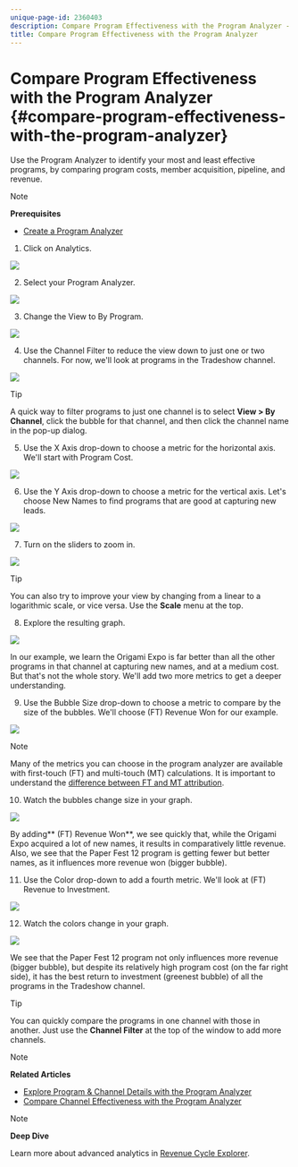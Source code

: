 ```yaml
---
unique-page-id: 2360403
description: Compare Program Effectiveness with the Program Analyzer - Marketo Docs - Product Documentation
title: Compare Program Effectiveness with the Program Analyzer
---
```


# Compare Program Effectiveness with the Program Analyzer {#compare-program-effectiveness-with-the-program-analyzer}

Use the Program Analyzer&nbsp;to identify your most and least effective programs, by comparing program costs, member acquisition, pipeline, and revenue.

>[!NOTE]
>
>**Prerequisites**
>
>* [Create a Program Analyzer](create-a-program-analyzer.md)
>

1. Click on Analytics.

![](assets/image2014-9-17-18-3a50-3a30.png)

2. Select your Program Analyzer.

![](assets/image2014-9-17-18-3a50-3a37.png)

3. Change the View to By Program.

![](assets/image2014-9-17-18-3a50-3a44.png)

4. Use the Channel Filter to reduce the view down to just one or two channels. For now, we'll look at programs in the Tradeshow channel.

![](assets/image2014-9-17-18-3a51-3a2.png)

>[!TIP]
>
>A quick way to filter programs to just one channel is to select&nbsp;**View > By Channel**, click the bubble for that channel, and then click the channel name in the pop-up dialog.&nbsp;

5. Use the X Axis drop-down to choose a metric for the horizontal axis. We'll start with Program Cost.

![](assets/image2014-9-17-18-3a52-3a16.png)

6. Use the&nbsp;Y Axis&nbsp;drop-down to choose a metric for the vertical axis. Let's choose&nbsp;New Names&nbsp;to find programs that are good at capturing new leads.

![](assets/image2014-9-17-18-3a52-3a26.png)

7. Turn on the sliders to zoom in.

![](assets/image2014-9-17-18-3a53-3a9.png)

>[!TIP]
>
>You can also try to improve your view by changing from a linear to a logarithmic scale, or vice versa. Use the&nbsp;**Scale**&nbsp;menu at the top.&nbsp;

8. Explore the resulting graph.

![](assets/image2014-9-17-18-3a53-3a49.png)

In our example, we learn the Origami Expo is far better than all the other programs in that channel at capturing new names, and at a medium cost. But that's not the whole story. We'll add two more metrics to get a deeper understanding.

9. Use the&nbsp;Bubble Size&nbsp;drop-down to choose a metric to compare by the size of the bubbles. We'll choose&nbsp;(FT) Revenue Won&nbsp;for our example.

![](assets/image2014-9-17-18-3a54-3a25.png)

>[!NOTE]
>
>Many of the metrics you can choose in the program analyzer are available with first-touch (FT) and multi-touch (MT) calculations. It is important to understand the [difference between FT and MT attribution](../../../../product-docs/reporting/revenue-cycle-analytics/revenue-tools/understanding-attribution.md).

10. Watch the bubbles change size in your graph.

![](assets/image2014-9-17-18-3a54-3a57.png)

By adding** (FT) Revenue Won**, we see quickly that, while the Origami Expo acquired a lot of new names, it results in comparatively little revenue. Also, we see that the Paper Fest 12 program is getting fewer but better names, as it influences more revenue won (bigger bubble).

11. Use the&nbsp;Color drop-down to add a fourth metric. We'll look at&nbsp;(FT) Revenue to Investment.

![](assets/image2014-9-17-18-3a55-3a33.png)

12. Watch the colors change in your graph.

![](assets/image2014-9-17-18-3a55-3a47.png)

We see that the Paper Fest 12 program not only influences more revenue (bigger bubble), but despite its relatively high program cost (on the far right side), it has the best return to investment (greenest bubble) of all the programs in the Tradeshow channel.

>[!TIP]
>
>You can quickly compare the programs in one channel with those in another. Just use the **Channel Filter** at the top of the window to add more channels.

>[!NOTE]
>
>**Related Articles**
>
>* [Explore Program & Channel Details with the Program Analyzer](explore-program-&-channel-details-with-the-program-analyzer.md)
>* [Compare Channel Effectiveness with the Program Analyzer](compare-channel-effectiveness-with-the-program-analyzer.md)
>

>[!NOTE]
>
>**Deep Dive**
>
>Learn more about advanced analytics in [Revenue Cycle Explorer](http://docs.marketo.com/display/docs/revenue+cycle+analytics).

